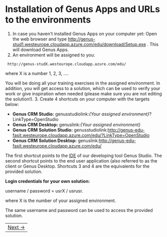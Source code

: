 # Installation of Genus Apps and URLs to the environments

1. In case you haven't installed Genus Apps on your computer yet: Open the web browser and type http://genus-stud1.westeurope.cloudapp.azure.com/edu/download/Setup.exe . This will download Genus Apps.
2. An environment will be assigned to you:
  
  ```
   http://genus-studX.westeurope.cloudapp.azure.com/edu/
  ```
  
   where X is a number 1, 2, 3, ....
    
   You will be doing all your training exercises in the assigned environment. In addition, you will get access to a solution, which can be used to verify your work or give inspiration when needed (please make sure you are not editing the solution!).
3. Create 4 shortcuts on your computer with the targets below:

   * **Genus CRM Studio:** genusstudiolink:_{Your assigned environment}_?LinkType=OpenStudio
   * **Genus CRM Desktop:** genuslink:_{Your assigned environment}_
   * **Genus CRM Solution Studio:** genusstudiolink:http://genus-edu-fasit.westeurope.cloudapp.azure.com/edu/?LinkType=OpenStudio
   * **Genus CRM Solution Desktop:** genuslink:http://genus-edu-fasit.westeurope.cloudapp.azure.com/edu/

   The first shortcut points to the [IDE](https://en.wikipedia.org/wiki/Integrated_development_environment) of our developing tool Genus    Studio. The second shortcut points to the end user application (also referred to as the client or Genus Desktop. Shortcuts 3 and 4 are the equivalents for the provided solution.

   **Login credentials for your own solution:**

   username / password = usrX / usrusr.

   where X is the number of your assigned environment.

   The same username and password can be used to access the provided solution.

<table>
   <tr><td align="right"><a href="installation-of-genus-app-platform.md">Next -></a></td></tr>
</table>
